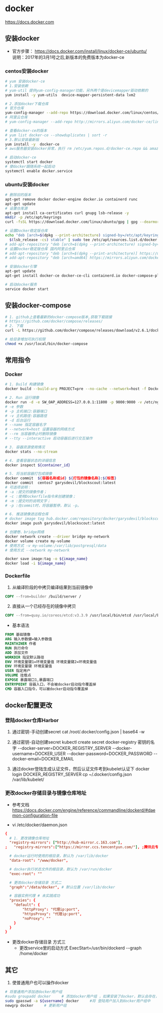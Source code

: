 # docker
https://docs.docker.com

## 安装docker
- 官方步骤：
https://docs.docker.com/install/linux/docker-ce/ubuntu/  
说明：2017年的3月1号之后,新版本的免费版本为docker-ce
### centos安装docker
```bash
# yum 安装docker-ce
# 1.安装依赖
# yum-util 提供yum-config-manager功能，另外两个是devicemapper驱动依赖的
yum install -y yum-utils  device-mapper-persistent-data lvm2

# 2.添加docker下载仓库
# 官方仓库
yum-config-manager --add-repo https://download.docker.com/linux/centos/docker-ce.repo
# 阿里云仓库
# yum-config-manager --add-repo http://mirrors.aliyun.com/docker-ce/linux/centos/docker-ce.repo

# 查看docker-ce的版本
# yum list docker-ce --showduplicates | sort -r
# 3.默认安装最新版
yum install -y  docker-ce 
# aws服务器安装docker异常，执行 rm /etc/yum.repos.d/docker-ce.repo && amazon-linux-extras install docker

# 启动docker-ce
systemctl start docker
# 使docker跟随系统一起启动
systemctl enable docker.service
```
### ubuntu安装docker
```bash
# 删除旧的版本
apt-get remove docker docker-engine docker.io containerd runc
apt-get update
# 设置仓库源
apt-get install ca-certificates curl gnupg lsb-release -y
mkdir -p /etc/apt/keyrings
curl -fsSL https://download.docker.com/linux/ubuntu/gpg | gpg --dearmor -o /etc/apt/keyrings/docker.gpg

# 设置Docker稳定版仓库
echo "deb [arch=$(dpkg --print-architecture) signed-by=/etc/apt/keyrings/docker.gpg] https://download.docker.com/linux/ubuntu \
  $(lsb_release -cs) stable" | sudo tee /etc/apt/sources.list.d/docker.list > /dev/null
# add-apt-repository "deb [arch=$(dpkg --print-architecture) signed-by=/etc/apt/keyrings/docker.gpg] https://download.docker.com/linux/ubuntu $(lsb_release -cs) stable"
# 设置Docker稳定版仓库 国内阿里云仓库 
# add-apt-repository "deb [arch=$(dpkg --print-architecture)] https://mirrors.aliyun.com/docker-ce/linux/ubuntu $(lsb_release -cs) stable"
# add-apt-repository "deb [arch=amd64] https://mirrors.aliyun.com/docker-ce/linux/ubuntu $(lsb_release -cs) stable"

# 安装docker引擎
apt-get update
apt-get install docker-ce docker-ce-cli containerd.io docker-compose-plugin -y

# 启动docker服务
service docker start
```
## 安装docker-compose
```bash
# 1. github上查看最新的docker-compose版本,获取下载链接
# https://github.com/docker/compose/releases/
# 2. 下载
curl -L https://github.com/docker/compose/releases/download/v2.6.1/docker-compose-linux-x86_64 -o /usr/local/bin/docker-compose

# 给目录增加可执行权限
chmod +x /usr/local/bin/docker-compose
```

## 常用指令
### Docker
```bash
# 1. Build 构建镜像
docker build --build-arg PROJECT=pre --no-cache --network=host -f Dockerfile -t ${url}:${image_tag} .

# 2. Run 运行镜像
docker run -d -e SW_OAP_ADDRESS=127.0.0.1:11800 -p 9000:9000 -v /etc/nginx/html:/var/www/html skyapm/skywalking-php
# -e 参数
# -p 主机端口:容器端口
# -v 主机路径:容器路径
# -d 后台运行
# --name 指定容器名字
# --network=host 设置容器的网络方式
# --rm 当容器停止时删除镜像
# --tty --interactive 启动容器后进行交互操作

# 3. 容器资源使用情况
docker stats --no-stream

# 4. 查看容器状态的详细信息
docker inspect ${container_id}

# 5. 将当前容器打包成镜像
docker commit  ${容器名称或id} ${打包的镜像名称}:${标签}
docker commit  centos7 garysdevil/blockscout:latest
# 可选项说明：
# -a :提交的镜像作者；
# -c :使用Dockerfile指令来创建镜像；
# -m :提交时的说明文字；
# -p :在commit时，将容器暂停，默认 -p。

# 6. 推送镜像进远程仓库
# docker image tag hub.docker.com/repository/docker/garysdevil/blockscout:test garysdevil/blockscout:latest
docker image push garysdevil/blockscout:latest

# 创建卷、bridge网络
docker network create --driver bridge my-network
docker volume create my-volume
# 使用方式 -v my-volume:/var/lib/postgresql/data
# 使用方式 --network my-network

docker save image:tag -o ${image_name}
docker load -i ${image_name}

```

### Dockerfile
1. 从编译阶段的中拷贝编译结果到当前镜像中
```dockerfile
COPY --from=builder /build/server /
```
2. 直接从一个已经存在的镜像中拷贝
```dockerfile
COPY --from=quay.io/coreos/etcd:v3.3.9 /usr/local/bin/etcd /usr/local/bin/
```

- 基本语法
```dockerfile
FROM 基础镜像
ARG 输入参数健=输入参数值
MAINTAINER 作者
RUN 执行命令
ADD 添加文件
WORKDIR 指定默认路径
ENV 环境变量键1=环境变量值 环境变量键2=环境变量值
ENV 环境变量键 环境变量值
USER 指定用户
VOLUME 挂载点
EXPOSE 暴露端口1,暴露端口
ENTRYPOINT 容器入口，不会被docker启动指令覆盖掉
CMD 容器入口指令，可以被docker启动指令覆盖掉
```

## docker配置更改
### 登陆docker仓库Harbor
1. 通过密钥-手动创建secret
cat /root/.docker/config.json | base64 -w

2. 通过密钥-自动创建secret
kubectl create secret docker-registry 密钥的名字 --docker-server=DOCKER_REGISTRY_SERVER --docker-username=DOCKER_USER
--docker-password=DOCKER_PASSWORD --docker-email=DOCKER_EMAIL

3. 通过docker登陆生成认证文件，然后认证文件考到kubelet认证下
docker login DOCKER_REGISTRY_SERVER
cp ~/.docker/config.json /var/lib/kubelet/

### 更改docker存储目录与镜像仓库地址
- 参考文档 https://docs.docker.com/engine/reference/commandline/dockerd/#daemon-configuration-file

- vi /etc/docker/daemon.json 
```conf
{
  # 1. 更改镜像仓库地址
  "registry-mirrors": ["http://hub-mirror.c.163.com"],
;   "registry-mirrors":["https://mirror.ccs.tencentyun.com/"], ;腾讯云专用

  # docker运行时使用的根目录，默认为 /var/lib/docker
  "data-root": "/www/docker",

  # docker执行状态文件的根目录，默认为 /var/run/docker
  "exec-root": ""

  # 更改docker存储目录 方式二
  "graph":"/data/docker", # 默认位置 /var/lib/docker

  # 容器实例代理 # 未实践成功
  "proxies": {
    "default": {
        "httpProxy": "代理ip:port",
        "httpsProxy": "代理ip:port",
        "noProxy": ""
    }
  }
}
```

- 更改docker存储目录 方式三
    - 更改service里的启动方式 ExecStart=/usr/bin/dockerd --graph /home/docker


##  其它
1. 使普通用户也可以操作docker
```bash
# 将普通用户添加进docker用户组
#sudo groupadd docker     # 添加docker用户组 ，如果安装了docker，默认会存在，只需要执行下面的即可
sudo gpasswd -a ${username} docker     #将 登陆用户加入到docker用户组中
newgrp docker     # 更新用户组
```